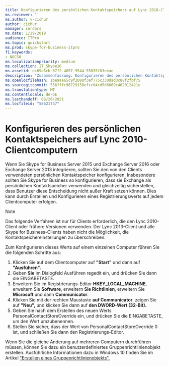 ```yaml
---
title: Konfigurieren des persönlichen Kontaktspeichers auf Lync 2010-Clientcomputern
ms.reviewer: ''
ms.author: v-cichur
author: cichur
manager: serdars
ms.date: 1/29/2019
audience: ITPro
ms.topic: quickstart
ms.prod: skype-for-business-itpro
f1.keywords:
- NOCSH
ms.localizationpriority: medium
ms.collection: IT_Skype16
ms.assetid: ec69a6cb-07f2-4057-9544-55035f83eeae
description: 'Zusammenfassung: Konfigurieren des persönlichen Kontaktspeichers, der von älteren Clients verwendet wird.'
ms.openlocfilehash: 1be9aa65c9f2080f3ef775c330dad3c88f2fbf75
ms.sourcegitcommit: 556fffc96729150efcc04cd5d6069c402012421e
ms.translationtype: MT
ms.contentlocale: de-DE
ms.lasthandoff: 08/26/2021
ms.locfileid: "58621737"
---
```

# <a name="configure-the-personal-contacts-store-on-lync-2010-client-computers"></a>Konfigurieren des persönlichen Kontaktspeichers auf Lync 2010-Clientcomputern
  
Wenn Sie Skype for Business Server 2015 und Exchange Server 2016 oder Exchange Server 2013 integrieren, sollten Sie den von den Clients verwendeten persönlichen Kontaktspeicher konfigurieren. Insbesondere sollten Sie Skype for Business so konfigurieren, dass sie Exchange als persönlichen Kontaktspeicher verwenden und gleichzeitig sicherstellen, dass Benutzer diese Entscheidung nicht außer Kraft setzen können. Dies kann durch Erstellen und Konfigurieren eines Registrierungswerts auf jedem Clientcomputer erfolgen.
  
> [!NOTE]
> Das folgende Verfahren ist nur für Clients erforderlich, die den Lync 2010-Client oder frühere Versionen verwenden. Der Lync 2013-Client und alle Skype for Business-Clients haben nicht die Möglichkeit, die Kontaktspeichereinstellungen zu überschreiben.
  
Zum Konfigurieren dieses Werts auf einem einzelnen Computer führen Sie die folgenden Schritte aus:
  
1. Klicken Sie auf dem Clientcomputer auf **"Start"** und dann auf **"Ausführen".**
2. Geben **Sie** im Dialogfeld Ausführen regedit ein, und drücken Sie dann die EINGABETASTE.
3. Erweitern Sie im Registrierungs-Editor **HKEY_LOCAL_MACHINE**, erweitern Sie **Software**, erweitern **Sie Richtlinien**, erweitern Sie **Microsoft** und dann **Communicator**.
4. Klicken Sie mit der rechten Maustaste **auf Communicator**, zeigen Sie auf **"Neu",** und klicken Sie dann auf **den DWORD-Wert (32-Bit).**
5. Geben Sie nach dem Erstellen des neuen Werts PersonalContactStoreOverride ein, und drücken Sie die EINGABETASTE, um den Wert umzubenennen.
6. Stellen Sie sicher, dass der Wert von PersonalContactStoreOverride 0 ist, und schließen Sie dann den Registrierungs-Editor.

Wenn Sie die gleiche Änderung auf mehreren Computern durchführen müssen, können Sie dazu ein benutzerdefiniertes Gruppenrichtlinienobjekt erstellen. Ausführliche Informationen dazu in Windows 10 finden Sie im Artikel ["Erstellen eines Gruppenrichtlinienobjekts".](/windows/security/threat-protection/windows-firewall/create-a-group-policy-object)
